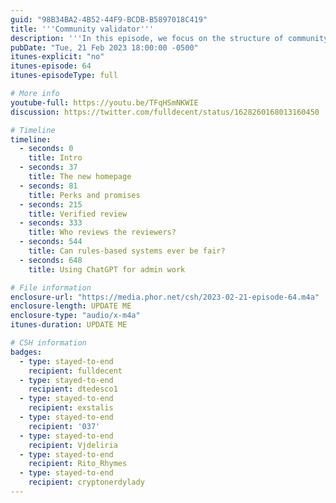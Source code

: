 ```yaml
---
guid: "98B34BA2-4B52-44F9-BCDB-B5897018C419"
title: '''Community validator'''
description: '''In this episode, we focus on the structure of community applications with event ticketing and promises. We dive into validating participation and scoring the fulfillment of these promises in a Web3 way, discussing potential issues such as griefing attacks and vote delegation. We also chat about using ChatGPT for admin work and announce the second part of our ''Zero Day Live'' mini-series.''' 
pubDate: "Tue, 21 Feb 2023 18:00:00 -0500"
itunes-explicit: "no"
itunes-episode: 64
itunes-episodeType: full

# More info
youtube-full: https://youtu.be/TFqHSmNKWIE
discussion: https://twitter.com/fulldecent/status/1628260168013160450

# Timeline
timeline:
  - seconds: 0
    title: Intro
  - seconds: 37
    title: The new homepage
  - seconds: 81
    title: Perks and promises
  - seconds: 215
    title: Verified review
  - seconds: 333
    title: Who reviews the reviewers?
  - seconds: 544
    title: Can rules-based systems ever be fair?
  - seconds: 648
    title: Using ChatGPT for admin work

# File information
enclosure-url: "https://media.phor.net/csh/2023-02-21-episode-64.m4a"
enclosure-length: UPDATE ME
enclosure-type: "audio/x-m4a"
itunes-duration: UPDATE ME

# CSH information
badges:
  - type: stayed-to-end
    recipient: fulldecent
  - type: stayed-to-end
    recipient: dtedesco1
  - type: stayed-to-end
    recipient: exstalis
  - type: stayed-to-end
    recipient: '037'
  - type: stayed-to-end
    recipient: Vjdeliria
  - type: stayed-to-end
    recipient: Rito_Rhymes
  - type: stayed-to-end
    recipient: cryptonerdylady
---
```

